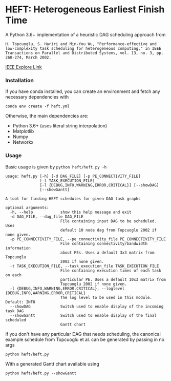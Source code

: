 # HEFT: Heterogeneous Earliest Finish Time

A Python 3.6+ implementation of a heuristic DAG scheduling approach from 

`H. Topcuoglu, S. Hariri and Min-You Wu, "Performance-effective and low-complexity task scheduling for heterogeneous computing," in IEEE Transactions on Parallel and Distributed Systems, vol. 13, no. 3, pp. 260-274, March 2002.`

[IEEE Explore Link](https://ieeexplore.ieee.org/document/993206)


### Installation
If you have conda installed, you can create an environment and fetch any necessary dependencies with

`conda env create -f heft.yml`

Otherwise, the main dependencies are:
- Python 3.6+ (uses literal string interpolation)
- Matplotlib
- Numpy
- Networkx

### Usage
Basic usage is given by `python heft/heft.py -h`

```
usage: heft.py [-h] [-d DAG_FILE] [-p PE_CONNECTIVITY_FILE]                             
               [-t TASK_EXECUTION_FILE]                                                 
               [-l {DEBUG,INFO,WARNING,ERROR,CRITICAL}] [--showDAG]                     
               [--showGantt]                                                            
                                                                                        
A tool for finding HEFT schedules for given DAG task graphs                             
                                                                                        
optional arguments:                                                                     
  -h, --help            show this help message and exit                                 
  -d DAG_FILE, --dag_file DAG_FILE                                                      
                        File containing input DAG to be scheduled. Uses                 
                        default 10 node dag from Topcuoglu 2002 if none given.          
  -p PE_CONNECTIVITY_FILE, --pe_connectivity_file PE_CONNECTIVITY_FILE                  
                        File containing connectivity/bandwidth information              
                        about PEs. Uses a default 3x3 matrix from Topcuoglu             
                        2002 if none given.                                             
  -t TASK_EXECUTION_FILE, --task_execution_file TASK_EXECUTION_FILE                     
                        File containing execution times of each task on each            
                        particular PE. Uses a default 10x3 matrix from                  
                        Topcuoglu 2002 if none given.                                   
  -l {DEBUG,INFO,WARNING,ERROR,CRITICAL}, --loglevel {DEBUG,INFO,WARNING,ERROR,CRITICAL}
                        The log level to be used in this module. Default: INFO          
  --showDAG             Switch used to enable display of the incoming task DAG          
  --showGantt           Switch used to enable display of the final scheduled            
                        Gantt chart                                                     
```

If you don't have any particular DAG that needs scheduling, the canonical example schedule from Topcuoglu et al. can be generated by passing in no args

`python heft/heft.py`

With a generated Gantt chart available using

`python heft/heft.py --showGantt`